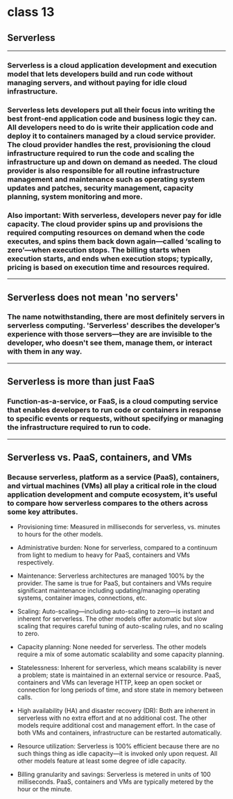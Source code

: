 # class 13

## Serverless

----------------------

### Serverless is a cloud application development and execution model that lets developers build and run code without managing servers, and without paying for idle cloud infrastructure.

### Serverless lets developers put all their focus into writing the best front-end application code and business logic they can. All developers need to do is write their application code and deploy it to containers managed by a cloud service provider. The cloud provider handles the rest, provisioning the cloud infrastructure required to run the code and scaling the infrastructure up and down on demand as needed. The cloud provider is also responsible for all routine infrastructure management and maintenance such as operating system updates and patches, security management, capacity planning, system monitoring and more.

### Also important: With serverless, developers never pay for idle capacity. The cloud provider spins up and provisions the required computing resources on demand when the code executes, and spins them back down again—called ‘scaling to zero’—when execution stops. The billing starts when execution starts, and ends when execution stops; typically, pricing is based on execution time and resources required.

----------------------

## Serverless does not mean 'no servers'

### The name notwithstanding, there are most definitely servers in serverless computing. 'Serverless' describes the developer’s experience with those servers—they are are invisible to the developer, who doesn't see them, manage them, or interact with them in any way.

----------------------

## Serverless is more than just FaaS

### Function-as-a-service, or FaaS, is a cloud computing service that enables developers to run code or containers in response to specific events or requests, without specifying or managing the infrastructure required to run to code.

----------------------

## Serverless vs. PaaS, containers, and VMs

### Because serverless, platform as a service (PaaS), containers, and virtual machines (VMs) all play a critical role in the cloud application development and compute ecosystem, it’s useful to compare how serverless compares to the others across some key attributes.

- Provisioning time: Measured in milliseconds for serverless, vs. minutes to hours for the other models.

- Administrative burden: None for serverless, compared to a continuum from light to medium to heavy for PaaS, containers and VMs respectively.

- Maintenance: Serverless architectures are managed 100% by the provider. The same is true for PaaS, but containers and VMs require significant maintenance including updating/managing operating systems, container images, connections, etc.

- Scaling: Auto-scaling—including auto-scaling to zero—is instant and inherent for serverless. The other models offer automatic but slow scaling that requires careful tuning of auto-scaling rules, and no scaling to zero.

- Capacity planning: None needed for serverless. The other models require a mix of some automatic scalability and some capacity planning.

- Statelessness: Inherent for serverless, which means scalability is never a problem; state is maintained in an external service or resource. PaaS, containers and VMs can leverage HTTP, keep an open socket or connection for long periods of time, and store state in memory between calls.

- High availability (HA) and disaster recovery (DR): Both are inherent in serverless with no extra effort and at no additional cost. The other models require additional cost and management effort. In the case of both VMs and containers, infrastructure can be restarted automatically.

- Resource utilization: Serverless is 100% efficient because there are no such things thing as idle capacity—it is invoked only upon request. All other models feature at least some degree of idle capacity.

- Billing granularity and savings: Serverless is metered in units of 100 milliseconds. PaaS, containers and VMs are typically metered by the hour or the minute.
